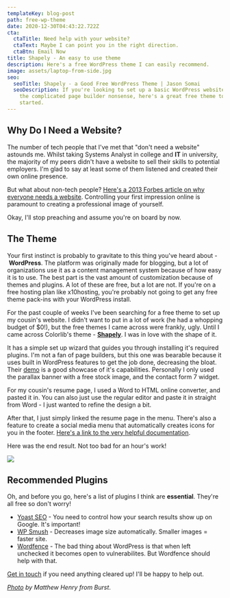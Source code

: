 ```yaml
---
templateKey: blog-post
path: free-wp-theme
date: 2020-12-30T04:43:22.722Z
cta:
  ctaTitle: Need help with your website?
  ctaText: Maybe I can point you in the right direction.
  ctaBtn: Email Now
title: Shapely - An easy to use theme
description: Here's a free WordPress theme I can easily recommend.
image: assets/laptop-from-side.jpg
seo:
  seoTitle: Shapely - a Good Free WordPress Theme | Jason Somai
  seoDescription: If you're looking to set up a basic WordPress website without
    the complicated page builder nonsense, here's a great free theme to get you
    started.
---
```

## Why Do I Need a Website?

The number of tech people that I've met that "don't need a website" astounds me. Whilst taking Systems Analyst in college and **IT** in university, the majority of my peers didn't have a website to sell their skills to potential employers. I'm glad to say at least some of them listened and created their own online presence.

But what about non-tech people? [Here's a 2013 Forbes article on why everyone needs a website](https://www.forbes.com/sites/jacquelynsmith/2013/04/26/why-every-job-seeker-should-have-a-personal-website-and-what-it-should-include/#3bcb0dea119e). Controlling your first impression online is paramount to creating a professional image of yourself.

Okay, I'll stop preaching and assume you're on board by now.

## The Theme

Your first instinct is probably to gravitate to this thing you've heard about - **WordPress**. The platform was originally made for blogging, but a lot of organizations use it as a content management system because of how easy it is to use. The best part is the vast amount of customization because of themes and plugins. A lot of these are free, but a lot are not. If you're on a free hosting plan like x10hosting, you're probably not going to get any free theme pack-ins with your WordPress install. 

For the past couple of weeks I've been searching for a free theme to set up my cousin's website. I didn't want to put in a lot of work (he had a whopping budget of $0!), but the free themes I came across were frankly, ugly. Until I came across Colorlib's theme - **[Shapely](https://colorlib.com/wp/themes/shapely/)**. I was in love with the shape of it.

It has a simple set up wizard that guides you through installing it's required plugins. I'm not a fan of page builders, but this one was bearable because it uses built in WordPress features to get the job done, decreasing the bloat. Their [demo](https://colorlib.com/shapely/) is a good showcase of it's capabilities. Personally I only used the parallax banner with a free stock image, and the contact form 7 widget.

For my cousin's resume page, I used a Word to HTML online converter, and pasted it in. You can also just use the regular editor and paste it in straight from Word - I just wanted to refine the design a bit.

After that, I just simply linked the resume page in the menu. There's also a feature to create a social media menu that automatically creates icons for you in the footer. [Here's a link to the very helpful documentation](https://colorlib.com/wp/support/shapely/).

Here was the end result. Not too bad for an hour's work!

<a href="#img1" class="lightbox-link"><img class="inline-image height-400" src="/assets/chris-preview.jpg"/></a><a href="#" class="lightbox" id="img1"><span style="background-image: url('/assets/chris-preview.jpg')"></span></a>

## Recommended Plugins

Oh, and before you go, here's a list of plugins I think are **essential**. They're all free so don't worry!

* [Yoast SEO](https://en-ca.wordpress.org/plugins/wordpress-seo/) - You need to control how your search results show up on Google. It's important!
* [WP Smush](https://en-ca.wordpress.org/plugins/wp-smushit/) - Decreases image size automatically. Smaller images = faster site.
* [Wordfence](https://en-ca.wordpress.org/plugins/wordfence/) - The bad thing about WordPress is that when left unchecked it becomes open to vulnerabilites. But Wordfence should help with that.

[Get in touch](https://jasonsomai.com/contact) if you need anything cleared up! I'll be happy to help out.

*[Photo](https://burst.shopify.com/photos/laptop-from-side?q=computer) by Matthew Henry from Burst*.